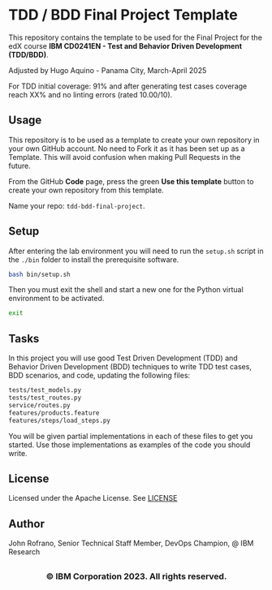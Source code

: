# TDD / BDD Final Project Template

This repository contains the template to be used for the Final Project for the edX course **IBM CD0241EN - Test and Behavior Driven Development (TDD/BDD)**.

Adjusted by Hugo Aquino - Panama City, March-April 2025

For TDD initial coverage: 91% and after generating test cases coverage reach XX% and no linting errors (rated 10.00/10).

## Usage

This repository is to be used as a template to create your own repository in your own GitHub account. No need to Fork it as it has been set up as a Template. This will avoid confusion when making Pull Requests in the future.

From the GitHub **Code** page, press the green **Use this template** button to create your own repository from this template. 

Name your repo: `tdd-bdd-final-project`.

## Setup

After entering the lab environment you will need to run the `setup.sh` script in the `./bin` folder to install the prerequisite software.

```bash
bash bin/setup.sh
```

Then you must exit the shell and start a new one for the Python virtual environment to be activated.

```bash
exit
```

## Tasks

In this project you will use good Test Driven Development (TDD) and Behavior Driven Development (BDD) techniques to write TDD test cases, BDD scenarios, and code, updating the following files:

```bash
tests/test_models.py
tests/test_routes.py
service/routes.py
features/products.feature
features/steps/load_steps.py
```

You will be given partial implementations in each of these files to get you started. Use those implementations as examples of the code you should write.

## License

Licensed under the Apache License. See [LICENSE](/LICENSE)

## Author

John Rofrano, Senior Technical Staff Member, DevOps Champion, @ IBM Research

## <h3 align="center"> © IBM Corporation 2023. All rights reserved. <h3/>
